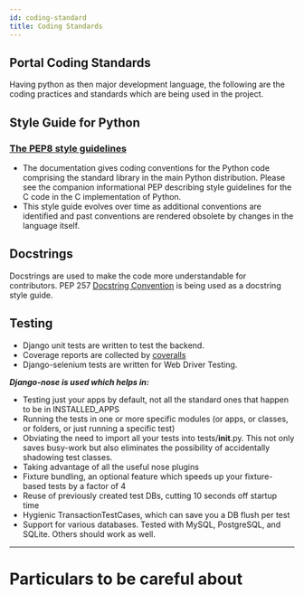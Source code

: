 ```yaml
---
id: coding-standard
title: Coding Standards
---
```



## Portal Coding Standards

Having python as then major development language, the following are the coding practices and standards which are being used in the project.

## Style Guide for Python

### [The PEP8 style guidelines](https://www.python.org/dev/peps/pep-0008/)

- The documentation gives coding conventions for the Python code comprising the standard library in the main Python distribution. Please see the companion informational PEP describing style guidelines for the C code in the C implementation of Python.
- This style guide evolves over time as additional conventions are identified and past conventions are rendered obsolete by changes in the language itself.

## Docstrings

Docstrings are used to make the code more understandable for contributors. PEP 257 [Docstring Convention](https://google.github.io/styleguide/pyguide.html#38-comments-and-docstrings) is being used as a docstring style guide.

## Testing

- Django unit tests are written to test the backend.
- Coverage reports are collected by [coveralls](https://coveralls.io/)
- Django-selenium tests are written for Web Driver Testing.

***Django-nose is used which helps in:***

- Testing just your apps by default, not all the standard ones that happen to be in INSTALLED_APPS
- Running the tests in one or more specific modules (or apps, or classes, or folders, or just running a specific test)
- Obviating the need to import all your tests into tests/__init__.py. This not only saves busy-work but also eliminates the possibility of accidentally shadowing test classes.
- Taking advantage of all the useful nose plugins
- Fixture bundling, an optional feature which speeds up your fixture-based tests by a factor of 4
- Reuse of previously created test DBs, cutting 10 seconds off startup time
- Hygienic TransactionTestCases, which can save you a DB flush per test
- Support for various databases. Tested with MySQL, PostgreSQL, and SQLite. Others should work as well.

***

# Particulars to be careful about
